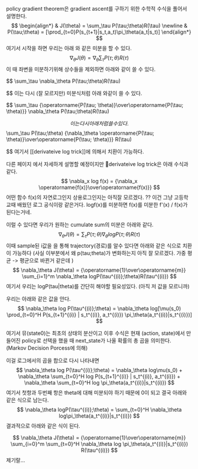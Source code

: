 policy gradient theorem은 gradient ascent를 구하기 위한 수학적 수식을 풀어서 설명한다.
$$
\begin{align*}
& J(\theta) = \sum_\tau P(\tau;\theta)R(\tau) \newline
& P(\tau;\theta) = [\prod_{t=0}P(s_{t+1}|s_t,a_t)\pi_\theta(a_t|s_t)]
\end{align*}
$$
여기서 시작을 하면
우리는 아래 와 같은 미분을 할 수 있다.
$$
\nabla_{\theta}J(\theta) = \nabla_\theta \sum_\tau P(\tau;\theta)R(\tau)
$$
이 때 좌변을 미분하기위해 상수들을 제외하면 아래와 같이 쓸 수 있다.


$$
\sum_\tau \nabla_\theta P(\tau;\theta)R(\tau)

$$
이는 다시 (잘 모르지만) 미분식처럼 아래 와같이 쓸 수 있다.

$$
\sum_\tau {\operatorname{P(\tau; \theta)}\over\operatorname{P(\tau; \theta)}} \nabla_\theta P(\tau;\theta)R(\tau)

$$
이는 다시 아래처럼 쓸 수 있다.
$$
\sum_\tau  P(\tau;\theta) {\nabla_\theta \operatorname{P(\tau; \theta)}\over\operatorname{P(\tau; \theta)}} R(\tau)

$$
여기서 [[derivateive log trick]]에 의해서 치환이 가능하다.

다른 페이지 에서 자세하게 설명할 예정이지만 derivateive log trick은 아래 수식과 같다.
$$
\nabla_x log f(x) = {\nabla_x \operatorname{f(x)}\over\operatorname{f(x)}}
$$
어떤 함수 f(x)의 자연로그인지 상용로그인지는 아직잘 모르겠다. ?? 이건 그냥 고등학교때 배웠던 로그 공식이랑 같은거다. logf(x)를 미분하면 f(x)를 미분한 f'(x) / f(x)가 된다는거네. 

이럴 수 있다면 우리가 원하는 cumulate sum의 미분은 아래와 같다.
$$
\nabla_\theta J(\theta) = \sum_\tau P(\tau;\theta)\nabla_\theta logP(\tau;\theta)R(\tau)
$$
이때 sample된 i값을 을 통해 trajectory(경로)를 알수 있다면 아래와 같은 식으로 치환이 가능하다
(사실 이부분에서 왜 p(tau;theta)가 변화하는지 아직 잘 모르겠다. 가중 평균 -> 평균으로 바뀐거 같은데 )
$$
\nabla_\theta J(\theta) = {\operatorname{1}\over\operatorname{m}} \sum_{i=1}^m \nabla_\theta logP(\tau^{(i)};\theta)R(\tau^{(i)})
$$
여기서 우리는  logP(tau|theta)를 간단히 해야할 필요성있다. (아직 저 값을 모르니까)

우리는 아래와 같은 값을 안다.
$$
\nabla_\theta log P(\tau^{(i)};\theta) = \nabla_\theta log[\mu(s_0) \prod_{t=0}^H P(s_{t+1}^{(i)} | s_t^{(i)}, a_t^{(i)}) \pi_\theta(a_t^{(i)}|s_t^{(i)})]
$$

여기서 뮤(state0)는 최초의 상태의 분산이고 이후 수식은 현재 (action, state)에서 만들어진 policy로 선택을 했을 때 next_state가 나올 확률의 총 곱을 의미한다. (Markov Decision Porcess에 의해)

이걸 로그에서의 곱을 합으로 다시 나타내면
$$
\nabla_\theta log P(\tau^{(i)};\theta) = \nabla_\theta log\mu(s_0) + \nabla_\theta \sum_{t=0}^H log P(s_{t+1}^{(i)} | s_t^{(i)}, a_t^{(i)}) + 
\nabla_\theta \sum_{t=0}^H log \pi_\theta(a_t^{(i)}|s_t^{(i)})
$$
여기서 첫항과 두번째 항은 theta에 대해 미분되야 하기 때문에 0이 되고 결국 아래와 같은 식으로 남는다.
$$
\nabla_\theta logP(\tau^{(i)};\theta) = \sum_{t=0}^H \nabla_\theta log\pi_\theta(a_t^{(i)}|s_t^{(i)})
$$
결과적으로 아래와 같은 식이 된다.

$$
\nabla_\theta J(\theta) = {\operatorname{1}\over\operatorname{m}} \sum_{i=0}^m \sum_{t=0}^H \nabla_\theta log \pi_\theta(a_t^{(i)}|s_t^{(i)}) R(\tau^{(i)}) 
$$
제기랄...
